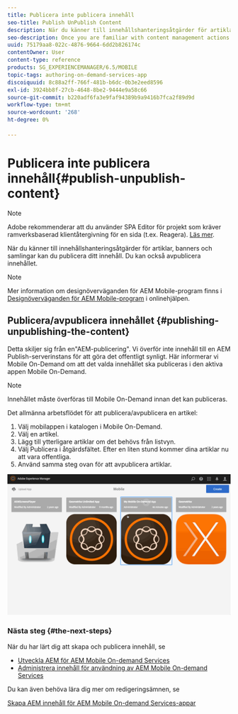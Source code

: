 ```yaml
---
title: Publicera inte publicera innehåll
seo-title: Publish UnPublish Content
description: När du känner till innehållshanteringsåtgärder för artiklar, banners och samlingar kan du följa den här sidan för att lära dig mer om hur du kan publicera ditt innehåll. Du kan också avpublicera innehållet.
seo-description: Once you are familiar with content management actions on articles, banners, and collections, follow this page to learn about how you can publish your content. Also you can unpublish your content.
uuid: 75179aa8-022c-4876-9664-6dd2b826174c
contentOwner: User
content-type: reference
products: SG_EXPERIENCEMANAGER/6.5/MOBILE
topic-tags: authoring-on-demand-services-app
discoiquuid: 8c88a2ff-766f-481b-b6dc-0b3e2eed8596
exl-id: 3924bb8f-27cb-4648-8be2-9444e9a58c66
source-git-commit: b220adf6fa3e9faf94389b9a9416b7fca2f89d9d
workflow-type: tm+mt
source-wordcount: '268'
ht-degree: 0%

---
```


# Publicera inte publicera innehåll{#publish-unpublish-content}

>[!NOTE]
>
>Adobe rekommenderar att du använder SPA Editor för projekt som kräver ramverksbaserad klientåtergivning för en sida (t.ex. Reagera). [Läs mer](/help/sites-developing/spa-overview.md).

När du känner till innehållshanteringsåtgärder för artiklar, banners och samlingar kan du publicera ditt innehåll. Du kan också avpublicera innehållet.

>[!NOTE]
>
>Mer information om designöverväganden för AEM Mobile-program finns i [Designöverväganden för AEM Mobile-program](https://helpx.adobe.com/digital-publishing-solution/help/design-app.html) i onlinehjälpen.

## Publicera/avpublicera innehållet {#publishing-unpublishing-the-content}

Detta skiljer sig från en&quot;AEM-publicering&quot;. Vi överför inte innehåll till en AEM Publish-serverinstans för att göra det offentligt synligt. Här informerar vi Mobile On-Demand om att det valda innehållet ska publiceras i den aktiva appen Mobile On-Demand.

>[!NOTE]
>
>Innehållet måste överföras till Mobile On-Demand innan det kan publiceras.

Det allmänna arbetsflödet för att publicera/avpublicera en artikel:

1. Välj mobilappen i katalogen i Mobile On-Demand.
1. Välj en artikel.
1. Lägg till ytterligare artiklar om det behövs från listvyn.
1. Välj Publicera i åtgärdsfältet. Efter en liten stund kommer dina artiklar nu att vara offentliga.
1. Använd samma steg ovan för att avpublicera artiklar.

<!-- FAIL >>[!NOTE]
>
>Generally, you should preflight before publishing. See [Previewing with Preflight](/content/docs/en/aem/6-3/administer/mobile-apps/aem-mobile/previewing-with-preflight-on-demand-services.md) for more details.-->

![chlimage_1-9](assets/chlimage_1-9.gif)

### Nästa steg {#the-next-steps}

När du har lärt dig att skapa och publicera innehåll, se

* [Utveckla AEM för AEM Mobile On-demand Services](/help/mobile/aem-mobile-on-demand.md)
* [Administrera innehåll för användning av AEM Mobile On-demand Services](/help/mobile/aem-mobile.md)

Du kan även behöva lära dig mer om redigeringsämnen, se

[Skapa AEM innehåll för AEM Mobile On-demand Services-appar](/help/mobile/mobile-apps-ondemand.md)
